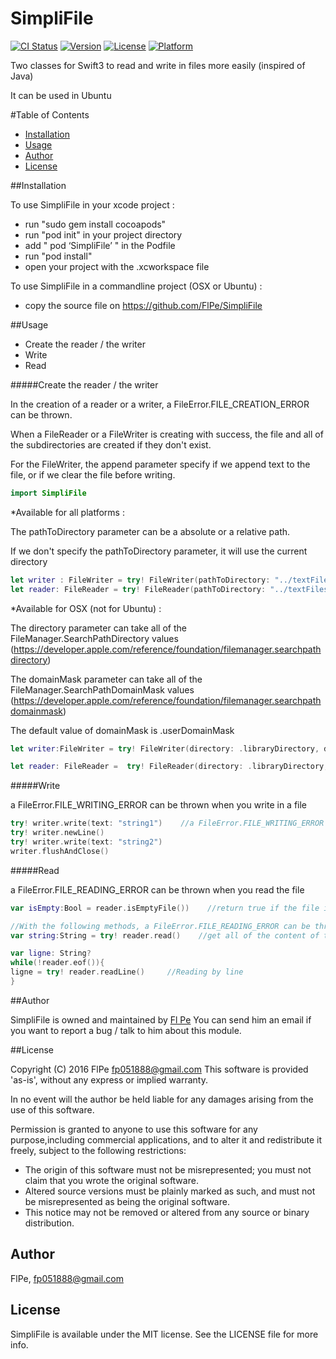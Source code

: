 # SimpliFile

[![CI Status](http://img.shields.io/travis/florian/SimpliFile.svg?style=flat)](https://travis-ci.org/florian/SimpliFile)
[![Version](https://img.shields.io/cocoapods/v/SimpliFile.svg?style=flat)](http://cocoapods.org/pods/SimpliFile)
[![License](https://img.shields.io/cocoapods/l/SimpliFile.svg?style=flat)](http://cocoapods.org/pods/SimpliFile)
[![Platform](https://img.shields.io/cocoapods/p/SimpliFile.svg?style=flat)](http://cocoapods.org/pods/SimpliFile)

Two classes for Swift3 to read and write in files more easily (inspired of Java)

It can be used in Ubuntu

#Table of Contents
- [Installation](#installation)
- [Usage](#usage)
- [Author](#author)
- [License](#license)


##Installation

To use SimpliFile in your xcode project :
* run "sudo gem install cocoapods"
* run "pod init" in your project directory
* add " pod ‘SimpliFile’ " in the Podfile
* run "pod install"
* open your project with the .xcworkspace file

To use SimpliFile in a commandline project (OSX or Ubuntu) :
* copy the source file on https://github.com/FlPe/SimpliFile


##Usage

* Create the reader / the writer
* Write
* Read


#####Create the reader / the writer

In the creation of a reader or a writer, a FileError.FILE_CREATION_ERROR can be thrown.

When a FileReader or a FileWriter is creating with success, the file and all of the subdirectories are created if they don't exist.

For the FileWriter, the append parameter specify if we append text to the file, or if we clear the file before writing.

```swift
import SimpliFile
```

*Available for all platforms :

The pathToDirectory parameter can be a absolute or a relative path.

If we don't specify the pathToDirectory parameter, it will use the current directory

```swift
let writer : FileWriter = try! FileWriter(pathToDirectory: "../textFiles", fileName: "file.txt", append:true)
let reader: FileReader = try! FileReader(pathToDirectory: "../textFiles", fileName: "file.txt")
```

*Available for OSX (not for Ubuntu) :

The directory parameter can take all of the FileManager.SearchPathDirectory values (https://developer.apple.com/reference/foundation/filemanager.searchpathdirectory)

The domainMask parameter can take all of the FileManager.SearchPathDomainMask values (https://developer.apple.com/reference/foundation/filemanager.searchpathdomainmask)

The default value of domainMask is .userDomainMask

```swift
let writer:FileWriter = try! FileWriter(directory: .libraryDirectory, domainMask: .userDomainMask, subDirectories: "application/textFiles", fileName: "text.txt", append: false)     //will use the file "/Users/<login>/Library/application/textFiles/text.txt"

let reader: FileReader =  try! FileReader(directory: .libraryDirectory, domainMask: .userDomainMask, subDirectories: "application/textFiles", fileName: "text.txt")
```


#####Write

a FileError.FILE_WRITING_ERROR can be thrown when you write in a file

```swift
try! writer.write(text: "string1")    //a FileError.FILE_WRITING_ERROR can be thrown
try! writer.newLine()
try! writer.write(text: "string2")
writer.flushAndClose()
```

#####Read

a FileError.FILE_READING_ERROR can be thrown when you read the file

```swift
var isEmpty:Bool = reader.isEmptyFile())    //return true if the file is empty

//With the following methods, a FileError.FILE_READING_ERROR can be thrown
var string:String = try! reader.read()    //get all of the content of the file

var ligne: String?
while(!reader.eof()){
ligne = try! reader.readLine()     //Reading by line
}
```


##Author

SimpliFile is owned and maintained by [Fl Pe](fp051888@gmail.com)
You can send him an email if you want to report a bug / talk to him about this module.


##License

Copyright (C) 2016 FlPe <fp051888@gmail.com>
This software is provided 'as-is', without any express or implied warranty. 

In no event will the author be held liable for any damages arising from the use of this software. 

Permission is granted to anyone to use this software for any purpose,including commercial applications, and to alter it and redistribute it freely, subject to the following restrictions:

- The origin of this software must not be misrepresented; you must not claim that you wrote the original software.
- Altered source versions must be plainly marked as such, and must not be misrepresented as being the original software.
- This notice may not be removed or altered from any source or binary distribution.


## Author

FlPe, fp051888@gmail.com

## License

SimpliFile is available under the MIT license. See the LICENSE file for more info.

